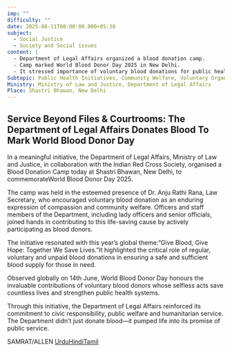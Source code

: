 ```yaml
---
imp: ""
difficulty: ""
date: 2025-06-11T00:00:00.000+05:30
subject:
  - Social Justice
  - Society and Social issues
content: |
  - Department of Legal Affairs organized a blood donation camp.
  - Camp marked World Blood Donor Day 2025 in New Delhi.
  - It stressed importance of voluntary blood donations for public health.
Subtopic: Public Health Initiatives, Community Welfare, Voluntary Organizations, Civic Responsibility
Ministry: Ministry of Law and Justice, Department of Legal Affairs
Place: Shastri Bhawan, New Delhi
---
```


## Service Beyond Files & Courtrooms: The Department of Legal Affairs Donates Blood To Mark World Blood Donor Day

In a meaningful initiative, the Department of Legal Affairs, Ministry of Law and Justice, in collaboration with the Indian Red Cross Society, organised a Blood Donation Camp today at Shastri Bhawan, New Delhi, to commemorateWorld Blood Donor Day 2025.

The camp was held in the esteemed presence of Dr. Anju Rathi Rana, Law Secretary, who encouraged voluntary blood donation as an enduring expression of compassion and community welfare. Officers and staff members of the Department, including lady officers and senior officials, joined hands in contributing to this life-saving cause by actively participating as blood donors.

The initiative resonated with this year’s global theme:“Give Blood, Give Hope: Together We Save Lives.”It highlighted the critical role of regular, voluntary and unpaid blood donations in ensuring a safe and sufficient blood supply for those in need.

Observed globally on 14th June, World Blood Donor Day honours the invaluable contributions of voluntary blood donors whose selfless acts save countless lives and strengthen public health systems.

Through this initiative, the Department of Legal Affairs reinforced its commitment to civic responsibility, public welfare and humanitarian service. The Department didn’t just donate blood—it pumped life into its promise of public service.

SAMRAT/ALLEN
[Urdu](https://pib.gov.in/PressReleasePage.aspx?PRID=2135672)[Hindi](https://pib.gov.in/PressReleasePage.aspx?PRID=2135710)[Tamil](https://pib.gov.in/PressReleasePage.aspx?PRID=2135731)